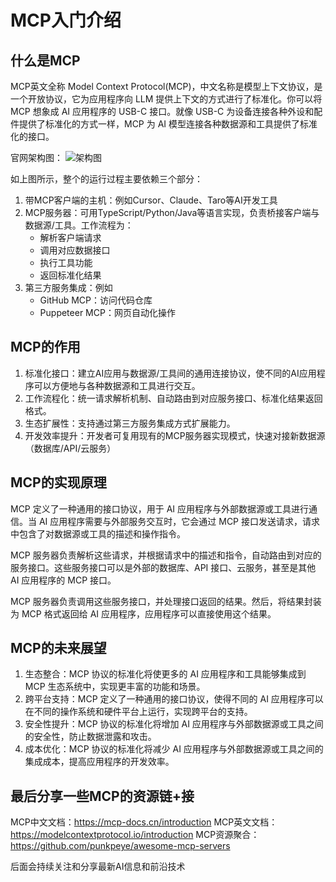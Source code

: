 # MCP入门介绍

## 什么是MCP

MCP英文全称 Model Context Protocol(MCP)，中文名称是模型上下文协议，是一个开放协议，它为应用程序向 LLM 提供上下文的方式进行了标准化。你可以将 MCP 想象成 AI 应用程序的 USB-C 接口。就像 USB-C 为设备连接各种外设和配件提供了标准化的方式一样，MCP 为 AI 模型连接各种数据源和工具提供了标准化的接口。

官网架构图：
![架构图](https://cdn.nlark.com/yuque/0/2025/png/2488285/1751704040263-62888dd6-bbb6-4c20-8d7d-9b0fd8b001d1.png?x-oss-process=image%2Fformat%2Cwebp)

如上图所示，整个的运行过程主要依赖三个部分：

1. 带MCP客户端的主机：例如Cursor、Claude、Taro等AI开发工具
2. MCP服务器：可用TypeScript/Python/Java等语言实现，负责桥接客户端与数据源/工具。工作流程为：
   - 解析客户端请求
   - 调用对应数据接口
   - 执行工具功能
   - 返回标准化结果
3. 第三方服务集成：例如
   - GitHub MCP：访问代码仓库
   - Puppeteer MCP：网页自动化操作

## MCP的作用

1. 标准化接口：建立AI应用与数据源/工具间的通用连接协议，使不同的AI应用程序可以方便地与各种数据源和工具进行交互。
2. 工作流程化：统一请求解析机制、自动路由到对应服务接口、标准化结果返回格式。
3. 生态扩展性：支持通过第三方服务集成方式扩展能力。
4. 开发效率提升：开发者可复用现有的MCP服务器实现模式，快速对接新数据源（数据库/API/云服务）

## MCP的实现原理

MCP 定义了一种通用的接口协议，用于 AI 应用程序与外部数据源或工具进行通信。当 AI 应用程序需要与外部服务交互时，它会通过 MCP 接口发送请求，请求中包含了对数据源或工具的描述和操作指令。

MCP 服务器负责解析这些请求，并根据请求中的描述和指令，自动路由到对应的服务接口。这些服务接口可以是外部的数据库、API 接口、云服务，甚至是其他 AI 应用程序的 MCP 接口。

MCP 服务器负责调用这些服务接口，并处理接口返回的结果。然后，将结果封装为 MCP 格式返回给 AI 应用程序，应用程序可以直接使用这个结果。

## MCP的未来展望

1. 生态整合：MCP 协议的标准化将使更多的 AI 应用程序和工具能够集成到 MCP 生态系统中，实现更丰富的功能和场景。
2. 跨平台支持：MCP 定义了一种通用的接口协议，使得不同的 AI 应用程序可以在不同的操作系统和硬件平台上运行，实现跨平台的支持。
3. 安全性提升：MCP 协议的标准化将增加 AI 应用程序与外部数据源或工具之间的安全性，防止数据泄露和攻击。
4. 成本优化：MCP 协议的标准化将减少 AI 应用程序与外部数据源或工具之间的集成成本，提高应用程序的开发效率。

## 最后分享一些MCP的资源链+接

MCP中文文档：<https://mcp-docs.cn/introduction>
MCP英文文档：<https://modelcontextprotocol.io/introduction>
MCP资源聚合：<https://github.com/punkpeye/awesome-mcp-servers>

后面会持续关注和分享最新AI信息和前沿技术
